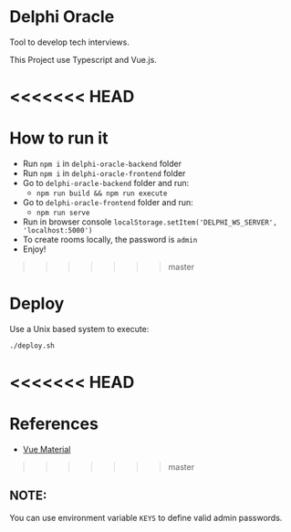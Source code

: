 
# Delphi Oracle

Tool to develop tech interviews.

This Project use Typescript and Vue.js.

<<<<<<< HEAD
=======
# How to run it

- Run `npm i` in `delphi-oracle-backend` folder
- Run `npm i` in `delphi-oracle-frontend` folder
- Go to `delphi-oracle-backend` folder and run:
    - `npm run build && npm run execute`
- Go to `delphi-oracle-frontend` folder and run:
    - `npm run serve`
- Run in browser console `localStorage.setItem('DELPHI_WS_SERVER', 'localhost:5000')`
- To create rooms locally, the password is `admin`
- Enjoy!

>>>>>>> master
# Deploy

Use a Unix based system to execute:
```bash
./deploy.sh
```
<<<<<<< HEAD
=======
# References

- [Vue Material](https://vuematerial.io)
>>>>>>> master

## NOTE:
You can use environment variable `KEYS` to define valid admin passwords.

